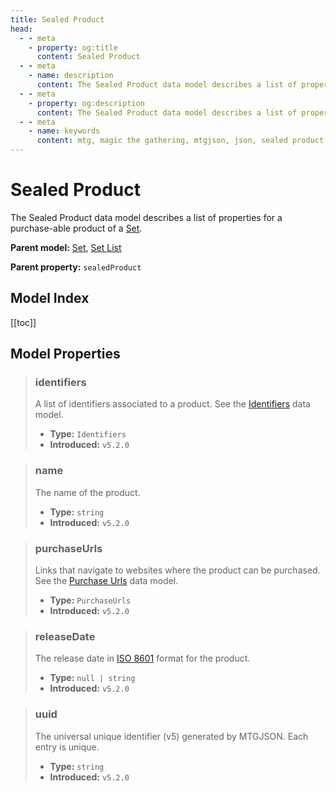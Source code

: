 ```yaml
---
title: Sealed Product
head:
  - - meta
    - property: og:title
      content: Sealed Product
  - - meta
    - name: description
      content: The Sealed Product data model describes a list of properties for a purchase-able product of a Set.
  - - meta
    - property: og:description
      content: The Sealed Product data model describes a list of properties for a purchase-able product of a Set.
  - - meta
    - name: keywords
      content: mtg, magic the gathering, mtgjson, json, sealed product
---
```


# Sealed Product

The Sealed Product data model describes a list of properties for a purchase-able product of a [Set](/data-models/set/).

**Parent model:** [Set](/data-models/set/), [Set List](/data-models/set-list/)  

**Parent property:** `sealedProduct`

## Model Index

<ModelType type="SealedProduct" />

<PropertyToggler/>

[[toc]]

## Model Properties

> ### identifiers
>
> A list of identifiers associated to a product. See the [Identifiers](/data-models/identifiers/) data model.
>
> - **Type:** `Identifiers`
> - **Introduced:** `v5.2.0`

> ### name
>
> The name of the product.
>
> - **Type:** `string`
> - **Introduced:** `v5.2.0`

> ### purchaseUrls
>
> Links that navigate to websites where the product can be purchased. See the [Purchase Urls](/data-models/purchase-urls/) data model.
>
> - **Type:** `PurchaseUrls`
> - **Introduced:** `v5.2.0`

> ### releaseDate
>
> The release date in [ISO 8601](https://www.iso.org/iso-8601-date-and-time-format.html) format for the product.
>
> - **Type:** `null | string`
> - **Introduced:** `v5.2.0`

> ### uuid
>
> The universal unique identifier (v5) generated by MTGJSON. Each entry is unique.
>
> - **Type:** `string`
> - **Introduced:** `v5.2.0`
